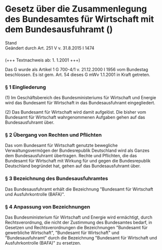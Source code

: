 Gesetz über die Zusammenlegung des Bundesamtes für Wirtschaft mit dem Bundesausfuhramt ()
=========================================================================================

Stand  
Geändert durch Art. 251 V v. 31.8.2015 I 1474

### 

(+++ Textnachweis ab: 1. 1.2001 +++)

Das G wurde als Artikel 1 G 700-4/1 v. 21.12.2000 I 1956 vom Bundestag beschlossen. Es ist gem. Art. 54 dieses G mWv 1.1.2001 in Kraft getreten.

### § 1 Eingliederung

(1) Im Geschäftsbereich des Bundesministeriums für Wirtschaft und Energie wird das Bundesamt für Wirtschaft in das Bundesausfuhramt eingegliedert.

(2) Das Bundesamt für Wirtschaft wird damit aufgelöst. Die bisher vom Bundesamt für Wirtschaft wahrgenommenen Aufgaben gehen auf das Bundesausfuhramt über.

### § 2 Übergang von Rechten und Pflichten

Das vom Bundesamt für Wirtschaft genutzte bewegliche Verwaltungsvermögen der Bundesrepublik Deutschland wird als Ganzes dem Bundesausfuhramt übertragen. Rechte und Pflichten, die das Bundesamt für Wirtschaft mit Wirkung für und gegen die Bundesrepublik Deutschland begründet hat, gehen auf das Bundesausfuhramt über.

### § 3 Bezeichnung des Bundesausfuhramtes

Das Bundesausfuhramt erhält die Bezeichnung "Bundesamt für Wirtschaft und Ausfuhrkontrolle (BAFA)".

### § 4 Anpassung von Bezeichnungen

Das Bundesministerium für Wirtschaft und Energie wird ermächtigt, durch Rechtsverordnung, die nicht der Zustimmung des Bundesamtes bedarf, in Gesetzen und Rechtsverordnungen die Bezeichnungen "Bundesamt für gewerbliche Wirtschaft", "Bundesamt für Wirtschaft" und "Bundesausfuhramt" durch die Bezeichnung "Bundesamt für Wirtschaft und Ausfuhrkontrolle (BAFA)" zu ersetzen.
